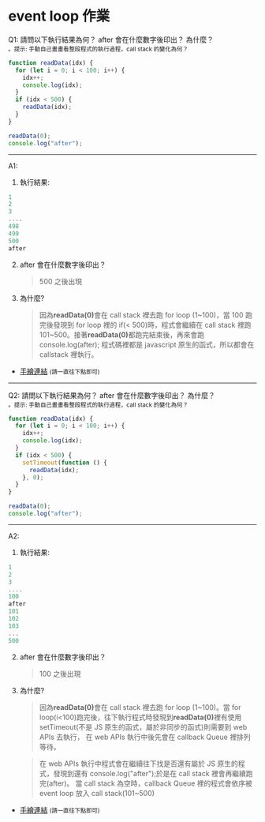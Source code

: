# event loop 作業

Q1: 請問以下執行結果為何？ after 會在什麼數字後印出？ 為什麼？  
<small>。提示: 手動自己畫畫看整段程式的執行過程，call stack 的變化為何？</small>

```JavaScript
function readData(idx) {
  for (let i = 0; i < 100; i++) {
    idx++;
    console.log(idx);
  }
  if (idx < 500) {
    readData(idx);
  }
}

readData(0);
console.log("after");
```

---

A1:

1. 執行結果:

```JavaScript
1
2
3
....
498
499
500
after
```

2. after 會在什麼數字後印出？

   > 500 之後出現

3. 為什麼?
   > 因為<b>readData(0)</b>會在 call stack 裡去跑 for loop (1~100)，當 100 跑完後發現到 for loop 裡的 if(< 500)時，程式會繼續在 call stack 裡跑 101~500。接著<b>readData(0)</b>都跑完結束後，再來會跑 console.log(after); 程式碼裡都是 javascript 原生的函式，所以都會在 callstack 裡執行。

- [手繪連結](https://www.figma.com/proto/MuaTVDoDde8oSo3idi077o/event-loop?node-id=1%3A2&scaling=min-zoom&page-id=0%3A1&starting-point-node-id=1%3A2)
  <small>(請一直往下點即可)</small>

---

Q2: 請問以下執行結果為何？ after 會在什麼數字後印出？ 為什麼？  
<small>。提示: 手動自己畫畫看整段程式的執行過程，call stack 的變化為何？</small>

```javascript
function readData(idx) {
  for (let i = 0; i < 100; i++) {
    idx++;
    console.log(idx);
  }
  if (idx < 500) {
    setTimeout(function () {
      readData(idx);
    }, 0);
  }
}

readData(0);
console.log("after");
```

---

A2:

1. 執行結果:

```JavaScript
1
2
3
....
100
after
101
102
103
...
500

```

2. after 會在什麼數字後印出？

   > 100 之後出現

3. 為什麼?

   > 因為<b>readData(0)</b>會在 call stack 裡去跑 for loop (1~100)。當 for loop(i<100)跑完後，往下執行程式時發現到<b>readData(0)</b>裡有使用 setTimeout(不是 JS 原生的函式，屬於非同步的函式)則需要到 web APIs 去執行，
   > 在 web APIs 執行中後先會在 callback Queue 裡排列等待。

   > 在 web APIs 執行中程式會在繼續往下找是否還有屬於 JS 原生的程式，發現到還有 console.log("after");於是在 call stack 裡會再繼續跑完(after)。
   > 當 call stack 為空時，callback Queue 裡的程式會依序被 event loop 放入 call stack(101~500)

- [手繪連結](https://www.figma.com/proto/MuaTVDoDde8oSo3idi077o/event-loop?node-id=104%3A119&scaling=min-zoom&page-id=0%3A1&starting-point-node-id=104%3A119)
  <small>(請一直往下點即可)</small>
